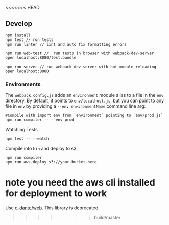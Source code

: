 <<<<<<< HEAD
## Develop
```
npm install
npm test // run tests
npm run linter // lint and auto fix formatting errors

npm run web-test //  run tests in browser with webpack-dev-server
open localhost:8080/test.bundle

npm run server // run webpack-dev-server with hot module reloading
open localhost:8080
```

### Environments
The `webpack.config.js` adds an `environment` module alias to a file in the `env` directory.
By default, it points to `env/localhost.js`, but you can point to any file in
`env` by
providing a `--env environmentName` command line arg:
```
#Compile with import env from `environment` pointing to `env/prod.js`
npm run compiler -- --env prod
```

Watching Tests
```
npm test -- --watch
```

Compile into `bin` and deploy to s3
```
npm run compiler
npm run aws-deploy s3://your-bucket-here
```
note you need the aws cli installed for deployment to work
=======
Use [c-dante/web](//github.com/c-dante/web). This library is deprecated.
>>>>>>> build/master
